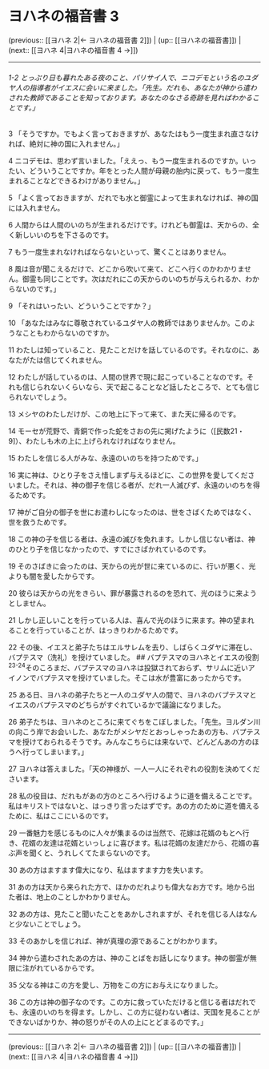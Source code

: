 # ヨハネの福音書 3

(previous:: [[ヨハネ 2|← ヨハネの福音書 2]]) | (up:: [[ヨハネの福音書]]) | (next:: [[ヨハネ 4|ヨハネの福音書 4 →]])

***
###### 1-2 とっぷり日も暮れたある夜のこと、パリサイ人で、ニコデモという名のユダヤ人の指導者がイエスに会いに来ました。「先生。だれも、あなたが神から遣わされた教師であることを知っております。あなたのなさる奇跡を見ればわかることです。」 

3 「そうですか。でもよく言っておきますが、あなたはもう一度生まれ直さなければ、絶対に神の国に入れません。」 

4 ニコデモは、思わず言いました。「ええっ、もう一度生まれるのですか。いったい、どういうことですか。年をとった人間が母親の胎内に戻って、もう一度生まれることなどできるわけがありません。」 

5 「よく言っておきますが、だれでも水と御霊によって生まれなければ、神の国には入れません。 

6 人間からは人間のいのちが生まれるだけです。けれども御霊は、天からの、全く新しいいのちを下さるのです。 

7 もう一度生まれなければならないといって、驚くことはありません。 

8 風は音が聞こえるだけで、どこから吹いて来て、どこへ行くのかわかりません。御霊も同じことです。次はだれにこの天からのいのちが与えられるか、わからないのです。」 

9 「それはいったい、どういうことですか？」 

10 「あなたはみなに尊敬されているユダヤ人の教師ではありませんか。このようなこともわからないのですか。 

11 わたしは知っていること、見たことだけを話しているのです。それなのに、あなたがたは信じてくれません。 

12 わたしが話しているのは、人間の世界で現に起こっていることなのです。それも信じられないくらいなら、天で起こることなど話したところで、とても信じられないでしょう。 

13 メシヤのわたしだけが、この地上に下って来て、また天に帰るのです。 

14 モーセが荒野で、青銅で作った蛇をさおの先に掲げたように（[民数21・9]）、わたしも木の上に上げられなければなりません。 

15 わたしを信じる人がみな、永遠のいのちを持つためです。」 

16 実に神は、ひとり子をさえ惜しまず与えるほどに、この世界を愛してくださいました。それは、神の御子を信じる者が、だれ一人滅びず、永遠のいのちを得るためです。 

17 神がご自分の御子を世にお遣わしになったのは、世をさばくためではなく、世を救うためです。 

18 この神の子を信じる者は、永遠の滅びを免れます。しかし信じない者は、神のひとり子を信じなかったので、すでにさばかれているのです。 

19 そのさばきに会ったのは、天からの光が世に来ているのに、行いが悪く、光よりも闇を愛したからです。 

20 彼らは天からの光をきらい、罪が暴露されるのを恐れて、光のほうに来ようとしません。 

21 しかし正しいことを行っている人は、喜んで光のほうに来ます。神の望まれることを行っていることが、はっきりわかるためです。 

22 その後、イエスと弟子たちはエルサレムを去り、しばらくユダヤに滞在し、バプテスマ（洗礼）を授けていました。 ## バプテスマのヨハネとイエスの役割 <sup class="versenum">23-24</sup>そのころまだ、バプテスマのヨハネは投獄されておらず、サリムに近いアイノンでバプテスマを授けていました。そこは水が豊富にあったからです。 

25 ある日、ヨハネの弟子たちと一人のユダヤ人の間で、ヨハネのバプテスマとイエスのバプテスマのどちらがすぐれているかで議論になりました。 

26 弟子たちは、ヨハネのところに来てぐちをこぼしました。「先生。ヨルダン川の向こう岸でお会いした、あなたがメシヤだとおっしゃったあの方も、バプテスマを授けておられるそうです。みんなこちらには来ないで、どんどんあの方のほうへ行ってしまいます。」 

27 ヨハネは答えました。「天の神様が、一人一人にそれぞれの役割を決めてくださいます。 

28 私の役目は、だれもがあの方のところへ行けるように道を備えることです。私はキリストではないと、はっきり言ったはずです。あの方のために道を備えるために、私はここにいるのです。 

29 一番魅力を感じるものに人々が集まるのは当然で、花嫁は花婿のもとへ行き、花婿の友達は花婿といっしょに喜びます。私は花婿の友達だから、花婿の喜ぶ声を聞くと、うれしくてたまらないのです。 

30 あの方はますます偉大になり、私はますます力を失います。 

31 あの方は天から来られた方で、ほかのだれよりも偉大なお方です。地から出た者は、地上のことしかわかりません。 

32 あの方は、見たこと聞いたことをあかしされますが、それを信じる人はなんと少ないことでしょう。 

33 そのあかしを信じれば、神が真理の源であることがわかります。 

34 神から遣わされたあの方は、神のことばをお話しになります。神の御霊が無限に注がれているからです。 

35 父なる神はこの方を愛し、万物をこの方にお与えになりました。 

36 この方は神の御子なのです。この方に救っていただけると信じる者はだれでも、永遠のいのちを得ます。しかし、この方に従わない者は、天国を見ることができないばかりか、神の怒りがその人の上にとどまるのです。」

***

(previous:: [[ヨハネ 2|← ヨハネの福音書 2]]) | (up:: [[ヨハネの福音書]]) | (next:: [[ヨハネ 4|ヨハネの福音書 4 →]])
